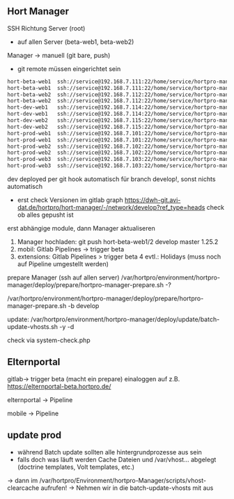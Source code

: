 ## Hort Manager

SSH Richtung Server (root)

- auf allen Server (beta-web1, beta-web2)

Manager -> manuell (git bare, push)

- git remote müssen eingerichtet sein

```bash
hort-beta-web1  ssh://service@192.168.7.111:22/home/service/hortpro-manager.git (fetch)
hort-beta-web1  ssh://service@192.168.7.111:22/home/service/hortpro-manager.git (push)
hort-beta-web2  ssh://service@192.168.7.112:22/home/service/hortpro-manager.git (fetch)
hort-beta-web2  ssh://service@192.168.7.112:22/home/service/hortpro-manager.git (push)
hort-dev-web1   ssh://service@192.168.7.114:22/home/service/hortpro-manager.git (fetch)
hort-dev-web1   ssh://service@192.168.7.114:22/home/service/hortpro-manager.git (push)
hort-dev-web2   ssh://service@192.168.7.115:22/home/service/hortpro-manager.git (fetch)
hort-dev-web2   ssh://service@192.168.7.115:22/home/service/hortpro-manager.git (push)
hort-prod-web1  ssh://service@192.168.7.101:22/home/service/hortpro-manager.git (fetch)
hort-prod-web1  ssh://service@192.168.7.101:22/home/service/hortpro-manager.git (push)
hort-prod-web2  ssh://service@192.168.7.102:22/home/service/hortpro-manager.git (fetch)
hort-prod-web2  ssh://service@192.168.7.102:22/home/service/hortpro-manager.git (push)
hort-prod-web3  ssh://service@192.168.7.103:22/home/service/hortpro-manager.git (fetch)
hort-prod-web3  ssh://service@192.168.7.103:22/home/service/hortpro-manager.git (push)
```

dev deployed per git hook automatisch für branch develop!, sonst nichts automatisch

- erst check Versionen im gitlab graph
https://dwh-git.avi-dat.de/hortpro/hort-manager/-/network/develop?ref_type=heads
check ob alles gepusht ist

erst abhängige module, dann Manager aktualiseren
1. Manager hochladen: git push hort-beta-web1/2 develop master 1.25.2
2. mobil: Gitlab Pipelines -> trigger beta
3. extensions: Gitlab Pipelines > trigger beta
4 evtl.: Holidays (muss noch auf Pipeline umgestellt werden)

prepare Manager (ssh auf allen server)
 /var/hortpro/environment/hortpro-manager/deploy/prepare/hortpro-manager-prepare.sh -?

 /var/hortpro/environment/hortpro-manager/deploy/prepare/hortpro-manager-prepare.sh -b develop

update:
/var/hortpro/environment/hortpro-manager/deploy/update/batch-update-vhosts.sh -y -d

check via system-check.php
## Elternportal

gitlab-> trigger beta (macht ein prepare)
einaloggen auf z.B. https://elternportal-beta.hortpro.de/

elternportal -> Pipeline

mobile -> Pipeline
## update prod

- während Batch update sollten alle hintergrundprozesse aus sein
- falls doch was läuft werden Cache Dateien und /var/vhost… abgelegt (doctrine templates, Volt templates, etc.)

-> dann im /var/hortpro/Environment/hortpro-Manager/scripts/vhost-clearcache aufrufen!
-> Nehmen wir in die batch-update-vhosts mit aus


